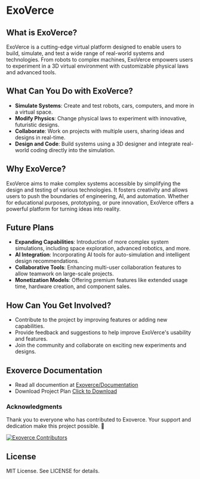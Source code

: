 # ExoVerce

## What is ExoVerce?

ExoVerce is a cutting-edge virtual platform designed to enable users to build, simulate, and test a wide range of real-world systems and technologies. From robots to complex machines, ExoVerce empowers users to experiment in a 3D virtual environment with customizable physical laws and advanced tools.

## What Can You Do with ExoVerce?

- **Simulate Systems**: Create and test robots, cars, computers, and more in a virtual space.
- **Modify Physics**: Change physical laws to experiment with innovative, futuristic designs.
- **Collaborate**: Work on projects with multiple users, sharing ideas and designs in real-time.
- **Design and Code**: Build systems using a 3D designer and integrate real-world coding directly into the simulation.

## Why ExoVerce?

ExoVerce aims to make complex systems accessible by simplifying the design and testing of various technologies. It fosters creativity and allows users to push the boundaries of engineering, AI, and automation. Whether for educational purposes, prototyping, or pure innovation, ExoVerce offers a powerful platform for turning ideas into reality.

## Future Plans

- **Expanding Capabilities**: Introduction of more complex system simulations, including space exploration, advanced robotics, and more.
- **AI Integration**: Incorporating AI tools for auto-simulation and intelligent design recommendations.
- **Collaborative Tools**: Enhancing multi-user collaboration features to allow teamwork on large-scale projects.
- **Monetization Models**: Offering premium features like extended usage time, hardware creation, and component sales.

## How Can You Get Involved?

- Contribute to the project by improving features or adding new capabilities.
- Provide feedback and suggestions to help improve ExoVerce's usability and features.
- Join the community and collaborate on exciting new experiments and designs.

## Exoverce Documentation

- Read all documention at [Exoverce/Documentation](https://exoverce.netlify.app/about/documentaion/document.html)
- Download Project Plan [Click to Download](https://exoverce.netlify.app/about/documentaion/document.html#download)

 ### Acknowledgments

Thank you to everyone who has contributed to Exoverce. Your support and dedication make this project possible. 🚀

<a href="https://github.com/sage-universe/ExoVerce/graphs/contributors" target="_blank">
  <img src="https://contrib.rocks/image?repo=sage-universe/ExoVerce" alt="Exoverce Contributors" />
</a>


## License

MIT License. See LICENSE for details.
